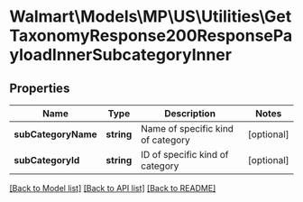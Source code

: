 # Walmart\Models\MP\US\Utilities\GetTaxonomyResponse200ResponsePayloadInnerSubcategoryInner

## Properties

Name | Type | Description | Notes
------------ | ------------- | ------------- | -------------
**subCategoryName** | **string** | Name of specific kind of category | [optional]
**subCategoryId** | **string** | ID of specific kind of category | [optional]


[[Back to Model list]](./) [[Back to API list]](../../../../../README.md#supported-apis) [[Back to README]](../../../../../README.md)
